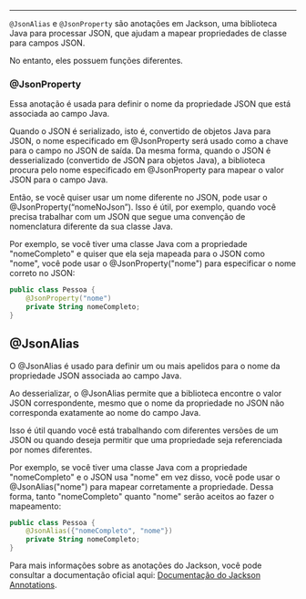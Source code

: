 ___
`@JsonAlias` e `@JsonProperty` são anotações em Jackson, uma biblioteca Java para processar JSON, que ajudam a mapear propriedades de classe para campos JSON.

No entanto, eles possuem funções diferentes. 

### @JsonProperty

Essa anotação é usada para definir o nome da propriedade JSON que está associada ao campo Java.

Quando o JSON é serializado, isto é, convertido de objetos Java para JSON, o nome especificado em @JsonProperty será usado como a chave para o campo no JSON de saída. Da mesma forma, quando o JSON é desserializado (convertido de JSON para objetos Java), a biblioteca procura pelo nome especificado em @JsonProperty para mapear o valor JSON para o campo Java.

Então, se você quiser usar um nome diferente no JSON, pode usar o @JsonProperty(“nomeNoJson”). Isso é útil, por exemplo, quando você precisa trabalhar com um JSON que segue uma convenção de nomenclatura diferente da sua classe Java.

Por exemplo, se você tiver uma classe Java com a propriedade "nomeCompleto" e quiser que ela seja mapeada para o JSON como "nome", você pode usar o @JsonProperty("nome") para especificar o nome correto no JSON:

```kotlin
public class Pessoa {
    @JsonProperty("nome")
    private String nomeCompleto;
}
```

## @JsonAlias

O @JsonAlias é usado para definir um ou mais apelidos para o nome da propriedade JSON associada ao campo Java.

Ao desserializar, o @JsonAlias permite que a biblioteca encontre o valor JSON correspondente, mesmo que o nome da propriedade no JSON não corresponda exatamente ao nome do campo Java.

Isso é útil quando você está trabalhando com diferentes versões de um JSON ou quando deseja permitir que uma propriedade seja referenciada por nomes diferentes.

Por exemplo, se você tiver uma classe Java com a propriedade "nomeCompleto" e o JSON usa "nome" em vez disso, você pode usar o @JsonAlias("nome") para mapear corretamente a propriedade. Dessa forma, tanto "nomeCompleto" quanto "nome" serão aceitos ao fazer o mapeamento:

```kotlin
public class Pessoa {
    @JsonAlias({"nomeCompleto", "nome"})
    private String nomeCompleto;
}
```

Para mais informações sobre as anotações do Jackson, você pode consultar a documentação oficial aqui: [Documentação do Jackson Annotations](https://github.com/FasterXML/jackson).